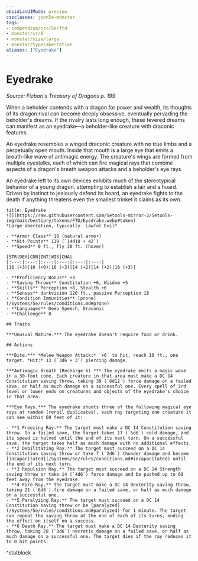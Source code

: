 ```yaml
---
obsidianUIMode: preview
cssclasses: json5e-monster
tags:
- compendium/src/5e/ftd
- monster/cr/8
- monster/size/large
- monster/type/aberration
aliases: ["Eyedrake"]
---
```

# Eyedrake
*Source: Fizban's Treasury of Dragons p. 199*  

When a beholder contends with a dragon for power and wealth, its thoughts of its dragon rival can become deeply obsessive, eventually pervading the beholder's dreams. If the rivalry lasts long enough, these fevered dreams can manifest as an eyedrake—a beholder-like creature with draconic features.

An eyedrake resembles a winged draconic creature with no true limbs and a perpetually open mouth. Inside that mouth is a large eye that emits a breath-like wave of antimagic energy. The creature's wings are formed from multiple eyestalks, each of which can fire magical rays that combine aspects of a dragon's breath weapon attacks and a beholder's eye rays.

An eyedrake left to its own devices exhibits much of the stereotypical behavior of a young dragon, attempting to establish a lair and a hoard. Driven by instinct to jealously defend its hoard, an eyedrake fights to the death if anything threatens even the smallest trinket it claims as its own.

```ad-statblock
title: Eyedrake
![](https://raw.githubusercontent.com/5etools-mirror-2/5etools-img/main/bestiary/tokens/FTD/Eyedrake.webp#token)
*Large aberration, typically  Lawful Evil*

- **Armor Class** 16 (natural armor)
- **Hit Points** 119 (`14d10 + 42`)
- **Speed** 0 ft., fly 30 ft. (hover)

|STR|DEX|CON|INT|WIS|CHA|
|:---:|:---:|:---:|:---:|:---:|:---:|
|16 (+3)|10 (+0)|16 (+3)|14 (+2)|14 (+2)|16 (+3)|

- **Proficiency Bonus** +3
- **Saving Throws** Constitution +6, Wisdom +5
- **Skills** Perception +8, Stealth +6
- **Senses** darkvision 120 ft., passive Perception 18
- **Condition Immunities** [prone](/Systems/5e/rules/conditions.md#prone)
- **Languages** Deep Speech, Draconic
- **Challenge** 8

## Traits

***Unusual Nature.*** The eyedrake doesn't require food or drink.

## Actions

***Bite.*** *Melee Weapon Attack:* `+6` to hit, reach 10 ft., one target. *Hit:* 13 (`3d6 + 3`) piercing damage.

***Antimagic Breath (Recharge 6).*** The eyedrake emits a magic wave in a 30-foot cone. Each creature in that area must make a DC 14 Constitution saving throw, taking 39 (`6d12`) force damage on a failed save, or half as much damage on a successful one. Every spell of 3rd level or lower ends on creatures and objects of the eyedrake's choice in that area.

***Eye Rays.*** The eyedrake shoots three of the following magical eye rays at random (reroll duplicates), each ray targeting one creature it can see within 60 feet of it:

- **1 Freezing Ray.** The target must make a DC 14 Constitution saving throw. On a failed save, the target takes 17 (`5d6`) cold damage, and its speed is halved until the end of its next turn. On a successful save, the target takes half as much damage with no additional effects.  
- **2 Debilitating Ray.** The target must succeed on a DC 14 Constitution saving throw or take 7 (`2d6`) thunder damage and become [incapacitated](/Systems/5e/rules/conditions.md#incapacitated) until the end of its next turn.  
- **3 Repulsion Ray.** The target must succeed on a DC 14 Strength saving throw or take 14 (`4d6`) force damage and be pushed up to 60 feet away from the eyedrake.  
- **4 Fire Ray.** The target must make a DC 14 Dexterity saving throw, taking 21 (`6d6`) fire damage on a failed save, or half as much damage on a successful one.  
- **5 Paralyzing Ray.** The target must succeed on a DC 14 Constitution saving throw or be [paralyzed](/Systems/5e/rules/conditions.md#paralyzed) for 1 minute. The target can repeat the saving throw at the end of each of its turns, ending the effect on itself on a success.  
- **6 Death Ray.** The target must make a DC 14 Dexterity saving throw, taking 28 (`8d6`) necrotic damage on a failed save, or half as much damage on a successful one. The target dies if the ray reduces it to 0 hit points.  
```
^statblock